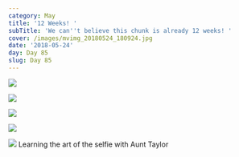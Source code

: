 ```yaml
---
category: May
title: '12 Weeks! '
subTitle: 'We can''t believe this chunk is already 12 weeks! '
cover: /images/mvimg_20180524_180924.jpg
date: '2018-05-24'
day: Day 85
slug: Day 85
---
```

![](/images/mvimg_20180524_180924.jpg)

![](/images/img_20180524_181426.jpg)

![](/images/mvimg_20180524_181637.jpg)

![](/images/img_20180524_181619.jpg)

![](/images/img_20180524_182227.jpg)
Learning the art of the selfie with Aunt Taylor
